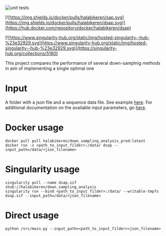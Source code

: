 ![unit tests](https://github.com/halabikeren/down_sampling_analysis/workflows/unit%20tests/badge.svg)

[![https://img.shields.io/docker/pulls/halabikeren/sap.svg](https://img.shields.io/docker/pulls/halabikeren/dsap.svg)](https://hub.docker.com/repository/docker/halabikeren/dsap)
 
[![https://www.singularity-hub.org/static/img/hosted-singularity--hub-%23e32929.svg](https://www.singularity-hub.org/static/img/hosted-singularity--hub-%23e32929.svg)](https://singularity-hub.org/collections/5160)

This project compares the performance of several down-samplnig methods in aim of implementing a single optimal one

# Input

A folder with a json file and a sequence data file. See example [here](https://github.com/halabikeren/down_sampling_analysis/tree/master/data/test). For additional documentation on the available input parameters, go [here](https://github.com/halabikeren/down_sampling_analysis/blob/master/data/input_json_parameters.txt).

# Docker usage
```
docker pull pull halabikeren/down_sampling_analysis_prod:latest
docker run -v <path_to_input_filder>:/data/ dsap --input_path=/data/<json_filename>
```


# Singularity usage
```
singularity pull --name dsap.sif shub://halabikeren/down_sampling_analysis
singularity run --bind <path_to_input_filder>:/data/ --writable-tmpfs dsap.sif --input_path=/data/<json_filename>
```

# Direct usage
```
python /src/main.py --input_path=<path_to_input_filder><json_filename>
```


